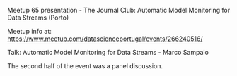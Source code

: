 Meetup 65 presentation - The Journal Club: Automatic Model Monitoring for Data Streams (Porto)

Meetup info at: https://www.meetup.com/datascienceportugal/events/266240516/

Talk:
    Automatic Model Monitoring for Data Streams - Marco Sampaio

The second half of the event was a panel discussion.
